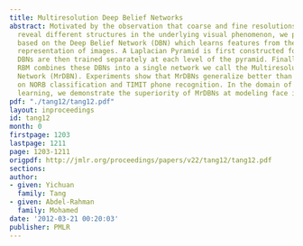 ```yaml
---
title: Multiresolution Deep Belief Networks
abstract: Motivated by the observation that coarse and fine resolutions of an image
  reveal different structures in the underlying visual phenomenon, we present a model
  based on the Deep Belief Network (DBN) which learns features from the multiscale
  representation of images. A Laplacian Pyramid is first constructed for each image.
  DBNs are then trained separately at each level of the pyramid. Finally, a top level
  RBM combines these DBNs into a single network we call the Multiresolution Deep Belief
  Network (MrDBN). Experiments show that MrDBNs generalize better than standard DBNs
  on NORB classification and TIMIT phone recognition. In the domain of generative
  learning, we demonstrate the superiority of MrDBNs at modeling face images.
pdf: "./tang12/tang12.pdf"
layout: inproceedings
id: tang12
month: 0
firstpage: 1203
lastpage: 1211
page: 1203-1211
origpdf: http://jmlr.org/proceedings/papers/v22/tang12/tang12.pdf
sections: 
author:
- given: Yichuan
  family: Tang
- given: Abdel-Rahman
  family: Mohamed
date: '2012-03-21 00:20:03'
publisher: PMLR
---
```

